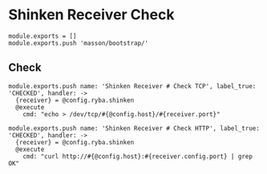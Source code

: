 
# Shinken Receiver Check

    module.exports = []
    module.exports.push 'masson/bootstrap/'

## Check

    module.exports.push name: 'Shinken Receiver # Check TCP', label_true: 'CHECKED', handler: ->
      {receiver} = @config.ryba.shinken
      @execute
        cmd: "echo > /dev/tcp/#{@config.host}/#{receiver.port}"

    module.exports.push name: 'Shinken Receiver # Check HTTP', label_true: 'CHECKED', handler: ->
      {receiver} = @config.ryba.shinken
      @execute
        cmd: "curl http://#{@config.host}:#{receiver.config.port} | grep OK"
